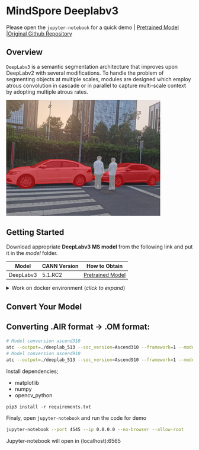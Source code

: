 # MindSpore Deeplabv3

Please open the `jupyter-notebook` for a quick demo | [Pretrained Model](https://obs-9be7.obs.cn-east-2.myhuaweicloud.com/003_Atc_Models/AE/ATC%20Model/deeplabv3/deeplabv3_origin.air) |[Original Github Repository](https://github.com/open-mmlab/mmsegmentation)



## Overview

`DeepLabv3` is a semantic segmentation architecture that improves upon DeepLabv2 with several modifications. To handle the problem of segmenting objects at multiple scales, modules are designed which employ atrous convolution in cascade or in parallel to capture multi-scale context by adopting multiple atrous rates. 


<img alt="teaser" src="./out/test.jpg" width=416>


## Getting Started

Download appropriate **DeepLabv3 MS model** from the following link and put it in the _model_ folder. 

| **Model** | **CANN Version** | **How to Obtain** |
|---|---|---|
| DeepLabv3 | 5.1.RC2 | [Pretrained Model](https://obs-9be7.obs.cn-east-2.myhuaweicloud.com/003_Atc_Models/AE/ATC%20Model/deeplabv3/deeplabv3_origin.air) |


<details> <summary> Work on docker environment (<i>click to expand</i>)</summary>

Start your docker environment.

```bash
sudo docker run -it -u root --rm --name mindspore_deeplabv3_infer -p 6565:4545 \
--device=/dev/davinci0 \
--device=/dev/davinci_manager \
--device=/dev/devmm_svm \
--device=/dev/hisi_hdc \
-v /usr/local/dcmi:/usr/local/dcmi \
-v /PATH/pyacl_samples:/workspace/pyacl_samples \
-v /usr/local/bin/npu-smi:/usr/local/bin/npu-smi \
-v /usr/local/Ascend/driver:/usr/local/Ascend/driver \
ascendhub.huawei.com/public-ascendhub/infer-modelzoo:22.0.RC2 /bin/bash
```
```bash
pip3 install --upgrade pip
pip3 install attrs numpy decorator sympy cffi pyyaml pathlib2 psutil protobuf scipy requests absl-py jupyter jupyterlab sympy
```
    
```bash
apt-get update && apt-get install -y --no-install-recommends \
        gcc \
        g++ \
        make \
        cmake \
        zlib1g \
        zlib1g-dev \
        openssl \
        libsqlite3-dev \
        libssl-dev \
        libffi-dev \
        unzip \
        pciutils \
        net-tools \
        libblas-dev \
        gfortran \
        libblas3 \
        libopenblas-dev \
        libbz2-dev \
        build-essential \
        git \
        && \
    apt-get clean && \
    rm -rf /var/lib/apt/lists/*
```
</details>


## Convert Your Model

## Converting .AIR format -> .OM format:
```bash
# Model conversion ascend310
atc --output=./deeplab_513 --soc_version=Ascend310 --framework=1 --model=./deeplabv3_origin.air
# Model conversion ascend910
atc --output=./deeplab_513 --soc_version=Ascend910 --framework=1 --model=./deeplabv3_origin.air
```


Install dependencies;

- matplotlib
- numpy
- opencv_python

```
pip3 install -r requirements.txt
```

Finaly, open `jupyter-notebook` and run the code for demo

```bash
jupyter-notebook --port 4545 --ip 0.0.0.0 --no-browser --allow-root
```

Jupyter-notebook will open in (localhost):6565